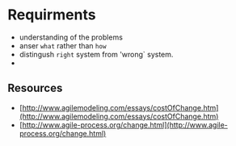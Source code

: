 # Requirments

* understanding of the problems
* anser `what` rather than `how`
* distingush `right` system from 'wrong\` system.
* 
## Resources

* [http://www.agilemodeling.com/essays/costOfChange.htm](http://www.agilemodeling.com/essays/costOfChange.htm)
* [http://www.agile-process.org/change.html](http://www.agile-process.org/change.html)


